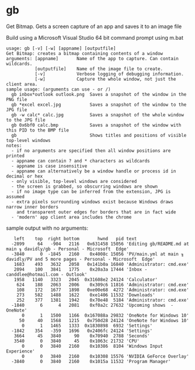 # gb
Get Bitmap. Gets a screen capture of an app and saves it to an image file

Build using a Microsoft Visual Studio 64 bit command prompt using m.bat

    usage: gb [-v] [-w] [appname] [outputfile]
    Get Bitmap: creates a bitmap containing contents of a window
    arguments: [appname]       Name of the app to capture. Can contain wildcards.
               [outputfile]    Name of the image file to create.
               [-v]            Verbose logging of debugging information.
               [-w]            Capture the whole window, not just the client area.
    sample usage: (arguments can use - or /)
      gb inbox*outlook outlook.png  Saves a snapshot of the window in the PNG file
      gb *excel excel.jpg           Saves a snapshot of the window to the JPG file
      gb -w calc* calc.jpg          Saves a snapshot of the whole window to the JPG file
      gb 0x6bf0 calc.bmp            Saves a snapshot of the window with this PID to the BMP file
      gb                            Shows titles and positions of visible top-level windows
    notes:
      - if no arguments are specified then all window positions are printed
      - appname can contain ? and * characters as wildcards
      - appname is case insensitive
      - appname can alternatively be a window handle or process id in decimal or hex
      - only visible, top-level windows are considered
      - the screen is grabbed, so obscurring windows are shown
      - if no image type can be inferred from the extension, JPG is assumed
      - extra pixels surrounding windows exist because Windows draws narrow inner borders
        and transparent outer edges for borders that are in fact wide
      - 'modern' app client area includes the chrome
      
  sample output with no arguments:
  
       left    top  right bottom       hwnd   pid text
      -2899     64   -904   2116   0x631458 15056 'Editing gb/README.md at main ╖ davidly/gb - Personal - Microsoft  Edge'
      -3840      0  -1845   2160    0x4008c 15056 'PV/main.yml at main ╖ davidly/PV and 5 more pages - Personal - Microsoft  Edge'
       1683    493   3632   2058   0x141b0a 16840 'Administrator: cmd.exe'
       2094    100   3841   1775    0x20a3a 17444 'Inbox - canddlee@hotmail.com - Outlook'
       1958   1140   3323   2045  0x31608e2 24124 'Calculator'
        624    188   2063   2006    0x309c6 11816 'Administrator: cmd.exe'
        108    172   1677   1898   0xe00e68  4272 'Administrator: cmd.exe'
        273    582   1488   1622    0xe1406 11532 'Downloads'
        252    377   1381   1942    0x70e48  5184 'Administrator: cmd.exe'
      -1840      6      4   2081    0xf0a2c 27632 'Upcoming shows  - OneNote'
          0      1   1500   1166  0x167088a 29832 'OneNote for Windows 10'
         50     40   1568   1215   0x750d28 24124 'OneNote for Windows 10'
          0      1   1465   1333  0x1830898  6932 'Settings'
      -1842    354   -359   1696   0x2406fc 24124 'Settings'
       3664     45   3840     90    0x70940  2788 'Seconds'
       3540      0   3840     45    0x1063c 21732 'CPU'
          0      0   3840   2160    0x10386  8104 'Windows Input Experience'
          0      0   3840   2160    0x10308 15576 'NVIDIA GeForce Overlay'
      -3840      0   3840   2160    0x1015a 11532 'Program Manager'
      
